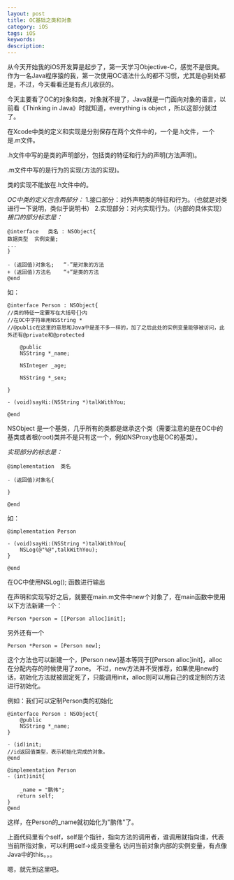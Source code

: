 ```yaml
---
layout: post
title: OC基础之类和对象
category: iOS
tags: iOS
keywords: 
description: 
---
```


从今天开始我的iOS开发算是起步了，第一天学习Objective-C，感觉不是很爽。作为一名Java程序猿的我，第一次使用OC语法什么的都不习惯，尤其是@到处都是，不过，今天看看还是有点儿收获的。

今天主要看了OC的对象和类，对象就不提了，Java就是一门面向对象的语言，以前看《Thinking in Java》时就知道，everything is object ，所以这部分就过了。

在Xcode中类的定义和实现是分别保存在两个文件中的，一个是.h文件，一个是.m文件。  
  
.h文件中写的是类的声明部分，包括类的特征和行为的声明(方法声明)。   

.m文件中写的是行为的实现(方法的实现)。

类的实现不能放在.h文件中的。

*OC中类的定义包含两部分：*
1.接口部分：对外声明类的特征和行为。（也就是对类进行一下说明，类似于说明书）
2.实现部分：对内实现行为。（内部的具体实现）
*接口的部分标志是：*

    @interface   类名 : NSObject{
    数据类型  实例变量;
    ...
    }

    - (返回值)对象名;   “-”是对象的方法
    + (返回值)方法名    “+”是类的方法 
    @end

如：

    @interface Person : NSObject{
    //类的特征一定要写在大括号{}内
    //在OC中字符串用NSString *
    //@public在这里的意思和Java中是差不多一样的，加了之后此处的实例变量能够被访问，此外还有@private和@protected

        @public
        NSString *_name; 
    
        NSInteger _age; 

        NSString *_sex;

    }

    - (void)sayHi:(NSString *)talkWithYou;

    @end

NSObject 是一个基类，几乎所有的类都是继承这个类（需要注意的是在OC中的基类或者根(root)类并不是只有这一个，例如NSProxy也是OC的基类）。

*实现部分的标志是：*

    @implementation  类名

    - (返回值)对象名{
   
    }

    @end

如：

    @implementation Person

    - (void)sayHi:(NSString *)talkWithYou{
        NSLog(@"%@",talkWithYou);
    }

    @end

在OC中使用NSLog(); 函数进行输出



在声明和实现写好之后，就要在main.m文件中new个对象了，在main函数中使用以下方法新建一个：

    ​Person *person = [[Person alloc]init];

另外还有一个

    Person *Person = [Person new];

这个方法也可以新建一个，[Person new]基本等同于[[Person alloc]init]，alloc 在分配内存的时候使用了zone。
不过，new方法并不受推荐，如果使用new的话，初始化方法就被固定死了，只能调用init，alloc则可以用自己的或定制的方法进行初始化。

例如：我们可以定制Person类的初始化

    @interface Person : NSObject{
        @public
        NSString *_name; 
    }

    - (id)init;
    //id返回值类型，表示初始化完成的对象。
    @end

    @implementation Person
    - (int)init{

        _name = "鹏伟";
       return self;
    }
    @end

这样，在Person的_name就初始化为"鹏伟"了。

上面代码里有个self，self是个指针，指向方法的调用者，谁调用就指向谁，代表当前所指对象，可以利用self->成员变量名   访问当前对象内部的实例变量，有点像Java中的this。。。

嗯，就先到这里吧。






